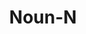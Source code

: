 ---
word: "true"

types: "word"

title: "Noun-N"

categories: ['']

tags: ['Noun']

arabic: 'اسم'

arexps: []

enwords: ['Noun-N']

enexps: []

arlexicons: 'أ'

enlexicons: 'N'

authors: ['Ruqayya Roshdy']

translators: ['']

citations: 'مقدمة في حوسبة اللغة العربية'

sources: 'مركز الملك عبدالله بن عبدالعزيز الدولي لخدمة اللغة العربية'

slug: ""
---